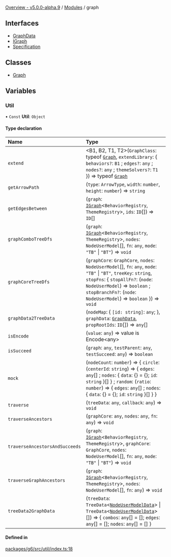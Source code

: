 [Overview - v5.0.0-alpha.9](../README.md) / [Modules](../modules.md) / graph

## Interfaces

- [GraphData](../interfaces/graph/GraphData.md)
- [IGraph](../interfaces/graph/IGraph.md)
- [Specification](../interfaces/graph/Specification.md)

## Classes

- [Graph](../classes/graph/Graph.md)

## Variables

### Util

• `Const` **Util**: `Object`

#### Type declaration

| Name | Type |
| :------ | :------ |
| `extend` | <B1, B2, T1, T2\>(`GraphClass`: typeof [`Graph`](../classes/graph/Graph.md), `extendLibrary`: { `behaviors?`: `B1` ; `edges?`: `any` ; `nodes?`: `any` ; `themeSolvers?`: `T1`  }) => typeof [`Graph`](../classes/graph/Graph.md) |
| `getArrowPath` | (`type`: `ArrowType`, `width`: `number`, `height`: `number`) => `string` |
| `getEdgesBetween` | (`graph`: [`IGraph`](../interfaces/graph/IGraph.md)<`BehaviorRegistry`, `ThemeRegistry`\>, `ids`: `ID`[]) => `ID`[] |
| `graphComboTreeDfs` | (`graph`: [`IGraph`](../interfaces/graph/IGraph.md)<`BehaviorRegistry`, `ThemeRegistry`\>, `nodes`: `NodeUserModel`[], `fn`: `any`, `mode`: ``"TB"`` \| ``"BT"``) => `void` |
| `graphCoreTreeDfs` | (`graphCore`: `GraphCore`, `nodes`: `NodeUserModel`[], `fn`: `any`, `mode`: ``"TB"`` \| ``"BT"``, `treeKey`: `string`, `stopFns`: { `stopAllFn?`: (`node`: `NodeUserModel`) => `boolean` ; `stopBranchFn?`: (`node`: `NodeUserModel`) => `boolean`  }) => `void` |
| `graphData2TreeData` | (`nodeMap`: { `[id: string]`: `any`;  }, `graphData`: [`GraphData`](../interfaces/graph/GraphData.md), `propRootIds`: `ID`[]) => `any`[] |
| `isEncode` | (`value`: `any`) => value is Encode<any\> |
| `isSucceed` | (`graph`: `any`, `testParent`: `any`, `testSucceed`: `any`) => `boolean` |
| `mock` | (`nodeCount`: `number`) => { `circle`: (`centerId`: `string`) => { `edges`: `any`[] ; `nodes`: { `data`: {} = {}; `id`: `string`  }[]  } ; `random`: (`ratio`: `number`) => { `edges`: `any`[] ; `nodes`: { `data`: {} = {}; `id`: `string`  }[]  }  } |
| `traverse` | (`treeData`: `any`, `callback`: `any`) => `void` |
| `traverseAncestors` | (`graphCore`: `any`, `nodes`: `any`, `fn`: `any`) => `void` |
| `traverseAncestorsAndSucceeds` | (`graph`: [`IGraph`](../interfaces/graph/IGraph.md)<`BehaviorRegistry`, `ThemeRegistry`\>, `graphCore`: `GraphCore`, `nodes`: `NodeUserModel`[], `fn`: `any`, `mode`: ``"TB"`` \| ``"BT"``) => `void` |
| `traverseGraphAncestors` | (`graph`: [`IGraph`](../interfaces/graph/IGraph.md)<`BehaviorRegistry`, `ThemeRegistry`\>, `nodes`: `NodeUserModel`[], `fn`: `any`) => `void` |
| `treeData2GraphData` | (`treeData`: `TreeData`<[`NodeUserModelData`](../interfaces/item/NodeUserModelData.md)\> \| `TreeData`<[`NodeUserModelData`](../interfaces/item/NodeUserModelData.md)\>[]) => { `combos`: `any`[] = []; `edges`: `any`[] = []; `nodes`: `any`[] = [] } |

#### Defined in

[packages/g6/src/util/index.ts:18](https://github.com/antvis/G6/blob/60905f4c6c/packages/g6/src/util/index.ts#L18)
